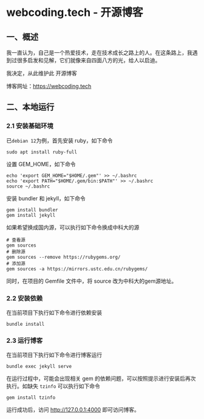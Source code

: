 # webcoding.tech - 开源博客

## 一、概述

我一直认为，自己是一个热爱技术，走在技术成长之路上的人。在这条路上，我遇到过很多启发和见解，它们就像来自四面八方的光，给人以启迪。

我决定，从此维护此 开源博客

博客网址：<https://webcoding.tech>

## 二、本地运行

### 2.1 安装基础环境

已`debian 12`为例，首先安装 ruby，如下命令

```shell
sudo apt install ruby-full
```

设置 GEM_HOME，如下命令

```shell
echo 'export GEM_HOME="$HOME/.gem"' >> ~/.bashrc
echo 'export PATH="$HOME/.gem/bin:$PATH"' >> ~/.bashrc
source ~/.bashrc
```

安装 bundler 和 jekyll，如下命令

```shell
gem install bundler
gem install jekyll
```

如果希望换成国内源，可以执行如下命令换成中科大的源

```shell
# 查看源
gem sources
# 删除源
gem sources --remove https://rubygems.org/
# 添加源
gem sources -a https://mirrors.ustc.edu.cn/rubygems/
```

同时，在项目的 Gemfile 文件中，将 source 改为中科大的gem源地址。

### 2.2 安装依赖

在当前项目下执行如下命令进行依赖安装

```shell
bundle install
```

### 2.3 运行博客

在当前项目下执行如下命令进行博客运行

```shell
bundle exec jekyll serve
```

在运行过程中，可能会出现相关 gem 的依赖问题，可以按照提示进行安装后再次执行。如缺失 `tzinfo` 可以执行如下命令

```shell
gem install tzinfo
```

运行成功后，访问 <http://127.0.0.1:4000> 即可访问博客。
